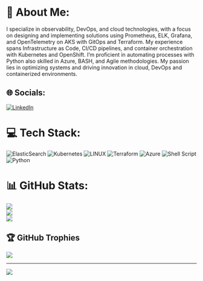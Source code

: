 # 💫 About Me:
I specialize in observability, DevOps, and cloud technologies, with a focus on designing and implementing solutions using Prometheus, ELK, Grafana, and OpenTelemetry on AKS with GitOps and Terraform. My experience spans Infrastructure as Code, CI/CD pipelines, and container orchestration with Kubernetes and OpenShift. I’m proficient in automating processes with Python also skilled in Azure, BASH, and Agile methodologies. My passion lies in optimizing systems and driving innovation in cloud, DevOps and containerized environments.


## 🌐 Socials:
[![LinkedIn](https://img.shields.io/badge/LinkedIn-%230077B5.svg?logo=linkedin&logoColor=white)](https://www.linkedin.com/in/rajeevsh990/) 

# 💻 Tech Stack:
![ElasticSearch](https://img.shields.io/badge/-ElasticSearch-005571?style=for-the-badge&logo=elasticsearch) ![Kubernetes](https://img.shields.io/badge/kubernetes-%23326ce5.svg?style=for-the-badge&logo=kubernetes&logoColor=white) ![LINUX](https://img.shields.io/badge/Linux-FCC624?style=for-the-badge&logo=linux&logoColor=black) ![Terraform](https://img.shields.io/badge/terraform-%235835CC.svg?style=for-the-badge&logo=terraform&logoColor=white) ![Azure](https://img.shields.io/badge/azure-%230072C6.svg?style=for-the-badge&logo=azure-devops&logoColor=white) ![Shell Script](https://img.shields.io/badge/shell_script-%23121011.svg?style=for-the-badge&logo=gnu-bash&logoColor=white) ![Python](https://img.shields.io/badge/python-3670A0?style=for-the-badge&logo=python&logoColor=ffdd54)
# 📊 GitHub Stats:
![](https://github-readme-stats.vercel.app/api?username=rajeevsh990&theme=radical&hide_border=false&include_all_commits=true&count_private=true)<br/>
![](https://github-readme-streak-stats.herokuapp.com/?user=rajeevsh990&theme=radical&hide_border=false)<br/>
![](https://github-readme-stats.vercel.app/api/top-langs/?username=rajeevsh990&theme=radical&hide_border=false&include_all_commits=true&count_private=true&layout=compact)

## 🏆 GitHub Trophies
![](https://github-profile-trophy.vercel.app/?username=rajeevsh990&theme=radical&no-frame=false&no-bg=true&margin-w=4)

---
[![](https://visitcount.itsvg.in/api?id=rajeevsh990&icon=0&color=0)](https://visitcount.itsvg.in)

<!-- Proudly created with GPRM ( https://gprm.itsvg.in ) -->

